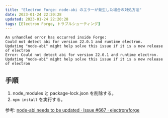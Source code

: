 ```yaml
---
title: "Electron Forge: node-abi のエラーが発生した場合の対処方法"
date: 2023-01-24 22:20:28
updated: 2023-01-24 22:20:28
tags: [Electron Forge, トラブルシューティング]
---
```


```
An unhandled error has occurred inside Forge:
Could not detect abi for version 22.0.1 and runtime electron.  Updating "node-abi" might help solve this issue if it is a new release of electron
Error: Could not detect abi for version 22.0.1 and runtime electron.  Updating "node-abi" might help solve this issue if it is a new release of electron
```

<!-- more -->

## 手順

1. node_modules と package-lock.json を削除する。
2. `npm install` を実行する。

参考: [node-abi needs to be updated · Issue #667 · electron/forge][1]

[1]: https://github.com/electron/forge/issues/667
